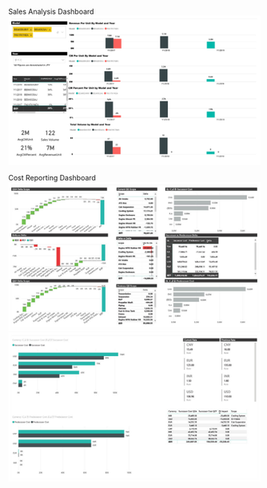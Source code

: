
Sales Analysis Dashboard
![Screenshot](https://github.com/joshnsw/Data-Science-Analysis-projects/blob/main/Truck%20Data%20Reporting%20Dashboard/Sales%20analysis%20dashboard_page-0001.jpg)



Cost Reporting Dashboard
![Screenshot](https://github.com/joshnsw/Data-Science-Analysis-projects/blob/main/Truck%20Data%20Reporting%20Dashboard/Cost%20Reporting%20Dashboard1024_1.jpg)
![Screenshot](https://github.com/joshnsw/Data-Science-Analysis-projects/blob/main/Truck%20Data%20Reporting%20Dashboard/Cost%20Reporting%20Dashboard1024_2.jpg)

